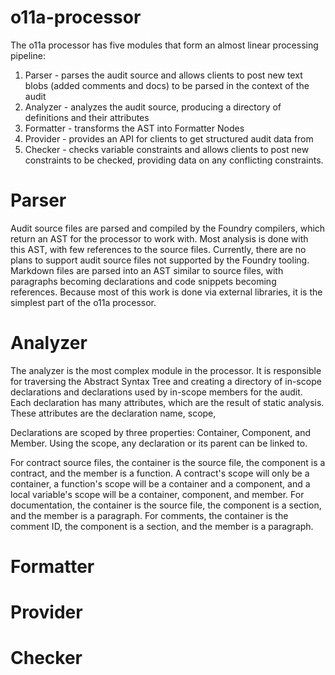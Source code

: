 # o11a-processor
The o11a processor has five modules that form an almost linear processing pipeline:

1. Parser - parses the audit source and allows clients to post new text blobs (added comments and docs) to be parsed in the context of the audit
2. Analyzer - analyzes the audit source, producing a directory of definitions and their attributes
3. Formatter - transforms the AST into Formatter Nodes
4. Provider - provides an API for clients to get structured audit data from
5. Checker - checks variable constraints and allows clients to post new constraints to be checked, providing data on any conflicting constraints.

# Parser
Audit source files are parsed and compiled by the Foundry compilers, which return an AST for the processor to work with. Most analysis is done with this AST, with few references to the source files. Currently, there are no plans to support audit source files not supported by the Foundry tooling. Markdown files are parsed into an AST similar to source files, with paragraphs becoming declarations and code snippets becoming references. Because most of this work is done via external libraries, it is the simplest part of the o11a processor.

# Analyzer
The analyzer is the most complex module in the processor. It is responsible for traversing the Abstract Syntax Tree and creating a directory of in-scope declarations and declarations used by in-scope members for the audit. Each declaration has many attributes, which are the result of static analysis. These attributes are the declaration name, scope, 

Declarations are scoped by three properties: Container, Component, and Member. Using the scope, any declaration or its parent can be linked to.

For contract source files, the container is the source file, the component is a contract, and the member is a function. A contract's scope will only be a container, a function's scope will be a container and a component, and a local variable's scope will be a container, component, and member. For documentation, the container is the source file, the component is a section, and the member is a paragraph. For comments, the container is the comment ID, the component is a section, and the member is a paragraph.


# Formatter

# Provider

# Checker
